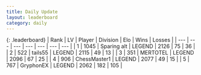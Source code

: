 ```yaml
---
title: Daily Update
layout: leaderboard
category: daily
---
```


{: .leaderboard}
| Rank | LV | Player | Division | Elo | Wins | Losses |
| --- | --- | --- | --- | --- | --- | --- |
| <span data-change="2">1</span> | 1045 | <span title="ID: 203132">Sparing alt</span> | LEGEND | <span data-change="13">2126</span> | <span data-change="2">75</span> | <span data-change="0">36</span> |
| <span data-change="0">2</span> | 522 | <span title="ID: 170123">tails55</span> | LEGEND | <span data-change="-2">2115</span> | <span data-change="2">49</span> | <span data-change="1">13</span> |
| <span data-change="-2">3</span> | 351 | <span title="ID: 398821">MERTOTEL</span> | LEGEND | <span data-change="-29">2096</span> | <span data-change="1">67</span> | <span data-change="3">25</span> |
| <span data-change="23">4</span> | 906 | <span title="ID: 228528">ChessMaster1</span> | LEGEND | <span data-change="73">2077</span> | <span data-change="19">49</span> | <span data-change="5">15</span> |
| <span data-change="2">5</span> | 767 | <span title="ID: 315148">GryphonEX</span> | LEGEND | <span data-change="24">2062</span> | <span data-change="5">182</span> | <span data-change="1">105</span> |